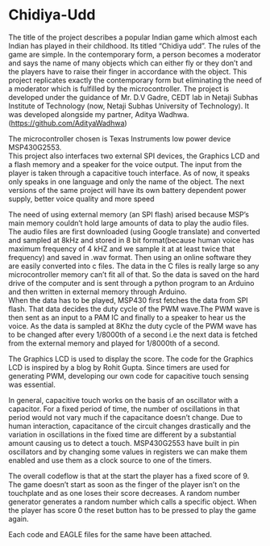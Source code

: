 # Chidiya-Udd
The title of the project describes a popular Indian game which almost each Indian has played in their childhood. 
Its titled “Chidiya udd”. The rules of the game are simple. 
In the contemporary form, a person becomes a moderator and says the name of many objects which can either fly or they don’t and the players have to raise their finger in accordance with the object. 
This project replicates exactly the contemporary form but eliminating the need of a moderator which is fulfilled by the microcontroller. 
The project is developed under the guidance of Mr. D.V Gadre, CEDT lab in Netaji Subhas Institute of Technology (now, Netaji Subhas University of Technology). 
It was developed alongside my partner, Aditya Wadhwa.(https://github.com/AdityaWadhwa)

The microcontroller chosen is Texas Instruments low power device MSP430G2553.  
This project also interfaces two external SPI devices, the Graphics LCD and a flash memory and a speaker for the voice output.
The input from the player  is taken through a capacitive touch interface. 
As of now, it speaks only speaks in one language and only the name of the object. 
The next versions of the same project will have its own battery dependent power supply, better voice quality and more speed

The need of using external memory (an SPI flash) arised because MSP’s main memory couldn’t hold large amounts of data to play the audio files. 
The audio files are first downloaded (using Google translate) and converted and sampled at 8kHz and stored in 8 bit format(because human voice has maximum frequency of 4 kHZ and we sample it at at least twice that frequency) 
and saved in .wav format. Then using an online software they are easily converted into c files. 
The data in the C files is really large so any microcontroller memory can’t fit all of that. 
So the data is saved on the hard drive of the computer and is sent through a python program to an Arduino and then written in external memory through Arduino.  
When the data has to be played, MSP430 first fetches the data from SPI flash. 
That data decides the duty cycle of the PWM wave.The PWM wave is then sent as an input to a PAM IC and finally to a speaker to hear us the voice. As the data is sampled at 8Khz the duty cycle of the PWM wave has to be changed after every 1/8000th of a second i.e the next data is fetched from the external memory and played for 1/8000th of a second. 

The Graphics LCD is used to display the score. The code for the Graphics LCD is inspired by a blog by Rohit Gupta. 
Since timers are used for generating PWM, developing our own code for capacitive touch sensing was essential. 

In general, capacitive touch works on the basis of an oscillator with a capacitor. 
For a fixed period of time, the number of oscillations in that period would not vary much if the capacitance doesn’t change. 
Due to human interaction, capacitance of the circuit changes drastically and the variation in oscillations in the fixed time are different by a substantial amount causing us to detect a touch. 
MSP430G2553 have built in pin oscillators and by changing some values in registers we can make them enabled and use them as a clock source to one of the timers. 

The overall codeflow is that at the start the player has a fixed score of 9. The game doesn’t start as soon as the finger of the player isn’t on the touchplate and as one loses their score decreases. A random number generator generates a random number which calls a specific object. When the player has score 0 the reset button has to be pressed to play the game again.

Each code and EAGLE files for the same have been attached.
